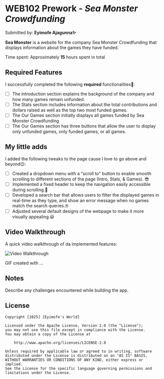 # WEB102 Prework - *Sea Monster Crowdfunding*

Submitted by: **Eyimofe Ajagunna✨**

**Sea Monster** is a website for the company Sea Monster Crowdfunding that displays information about the games they have funded.

Time spent: Approximately **15** hours spent in total

## Required Features

I successfully completed the following **required** functionalities🚀:

* [ ] The introduction section explains the background of the company and how many games remain unfunded.
* [ ] The Stats section includes information about the total contributions and dollars raised as well as the top two most funded games.
* [ ] The Our Games section initially displays all games funded by Sea Monster Crowdfunding
* [ ] The Our Games section has three buttons that allow the user to display only unfunded games, only funded games, or all games.

## My little adds

I added the following tweaks to the page cause I love to go above and beyond😉:

* [ ] Created a dropdown menu with a "scroll to" button to enable smooth scrolling to different sections of the page (Intro, Stats, & Games). 😎
* [ ] Implemented a fixed header to keep the navigation easily accessible during scrolling.🫡
* [ ] Developed a search bar that allows users to filter the displayed games in real-time as they type, and show an error message when no games match the search queries.🤓
* [ ] Adjusted several default designs of the webpage to make it more visually appealing.😃 

## Video Walkthrough

A quick video walkthrough of da implemented features:

<img src='https://www.loom.com/share/68d2af2b1b6d4e89878d377c8dea6a42?sid=1212af7e-8392-47e9-86bc-9b8f42d99cf1' title='Video Walkthrough' width='' alt='Video Walkthrough' />

<!-- Replace this with whatever GIF tool you used! -->
GIF created with ...  
<!-- Recommended tools:
[Kap](https://getkap.co/) for macOS
[ScreenToGif](https://www.screentogif.com/) for Windows
[peek](https://github.com/phw/peek) for Linux. -->

## Notes
Describe any challenges encountered while building the app.

## License

    Copyright [2025] [Eyimofe's World]

    Licensed under the Apache License, Version 2.0 (the "License");
    you may not use this file except in compliance with the License.
    You may obtain a copy of the License at

        http://www.apache.org/licenses/LICENSE-2.0

    Unless required by applicable law or agreed to in writing, software
    distributed under the License is distributed on an "AS IS" BASIS,
    WITHOUT WARRANTIES OR CONDITIONS OF ANY KIND, either express or implied.
    See the License for the specific language governing permissions and
    limitations under the License.
